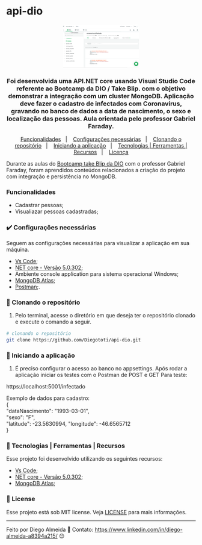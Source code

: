 # api-dio
<p align="center">
    <img src="assets/api-imagem.png" width="40%" height="40%" max-width:100% >
  </p>


<h3 align="center">
  Foi desenvolvida uma API.NET core usando Visual Studio Code referente ao Bootcamp da DIO / Take Blip. com o objetivo demonstrar a integração com um cluster MongoDB.  Aplicação deve fazer o cadastro de infectados com Coronavírus, gravando no banco de dados a data de nascimento, o sexo e localização das pessoas. Aula orientada pelo professor Gabriel Faraday.
</h3>


<p align="center">
  <a href="#funcionalidades">Funcionalidades</a>&nbsp;&nbsp;&nbsp;|&nbsp;&nbsp;&nbsp;
  <a href="#heavy_check_mark-configurações-necessárias">Configurações necessárias</a>&nbsp;&nbsp;&nbsp;|&nbsp;&nbsp;&nbsp;
  <a href="#arrow_down_small-clonando-o-repositório">Clonando o repositório</a>&nbsp;&nbsp;&nbsp;|&nbsp;&nbsp;&nbsp;
  <a href="#beginner-iniciando-a-aplicação">Iniciando a aplicação</a>&nbsp;&nbsp;&nbsp;|&nbsp;&nbsp;&nbsp;
  <a href="#wrench-tecnologias--ferramentas--recursos">Tecnologias | Ferramentas | Recursos</a>&nbsp;&nbsp;&nbsp;|&nbsp;&nbsp;&nbsp;
  <a href="#memo-license">Licença</a>
</p>

Durante as aulas do [Bootcamp take Blip da DIO](https://digitalinnovation.one/) com o professor Gabriel Faraday, foram aprendidos conteúdos relacionados a criação do projeto com integração e persistência no MongoDB.

### Funcionalidades

- Cadastrar pessoas;
- Visualiazar pessoas cadastradas;


### :heavy_check_mark: Configurações necessárias

Seguem as configurações necessárias para visualizar a aplicação em sua máquina.

-  [Vs Code](https://code.visualstudio.com/download);
-  [NET core - Versão 5.0.302](https://dotnet.microsoft.com/download);
-  Ambiente console application para sistema operacional Windows;
-  [MongoDB Atlas](https://www.mongodb.com/cloud/atlas/register);
-  [Postman](https://www.postman.com/downloads/);.

### :arrow_down_small: Clonando o repositório
1. Pelo terminal, acesse o diretório em que deseja ter o repositório clonado e execute o comando a seguir.
```bash
# clonando o repositório
git clone https://github.com/Diegototi/api-dio.git
```

### :beginner: Iniciando a aplicação
1. É preciso configurar o acesso ao banco no appsettings. Após rodar a aplicação iniciar os testes com o Postman de POST e GET
Para teste:

https://localhost:5001/infectado

Exemplo de dados para cadastro:
<br>{</br>
	"dataNascimento": "1993-03-01",<br>
	"sexo": "F",</br>
	"latitude": -23.5630994,
	"longitude": -46.6565712<br>
} </br>


### :wrench: Tecnologias | Ferramentas | Recursos

Esse projeto foi desenvolvido utilizando os seguintes recursos:

-  [Vs Code](https://code.visualstudio.com/download);
-  [NET core - Versão 5.0.302](https://dotnet.microsoft.com/download);
-  [MongoDB Atlas](https://www.mongodb.com/cloud/atlas/register);


### :memo: License
Esse projeto está sob MIT license. Veja [LICENSE](https://github.com/Diegototi/series-console-app/blob/main/LICENSE) para mais informações.

---

Feito por Diego Almeida :blue_heart: Contato: https://www.linkedin.com/in/diego-almeida-a8394a215/ :blush:
